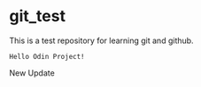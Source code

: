 # git_test

This is a test repository for learning git and github.

```
Hello Odin Project!
```

New Update
